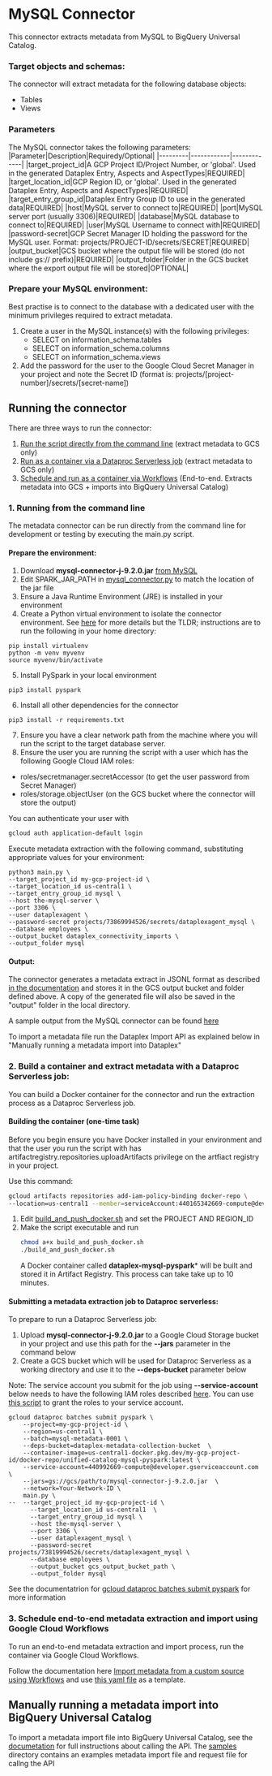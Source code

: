 # MySQL Connector

This connector extracts metadata from MySQL to BigQuery Universal Catalog.

### Target objects and schemas:

The connector will extract metadata for the following database objects:
* Tables
* Views

### Parameters
The MySQL connector takes the following parameters:
|Parameter|Description|Requiredy/Optional|
|---------|------------|-------------|
|target_project_id|A GCP Project ID/Project Number, or 'global'. Used in the generated Dataplex Entry, Aspects and AspectTypes|REQUIRED|
|target_location_id|GCP Region ID, or 'global'. Used in the generated Dataplex Entry, Aspects and AspectTypes|REQUIRED|
|target_entry_group_id|Dataplex Entry Group ID to use in the generated data|REQUIRED|
|host|MySQL server to connect to|REQUIRED|
|port|MySQL server port (usually 3306)|REQUIRED|
|database|MySQL database to connect to|REQUIRED|
|user|MySQL Username to connect with|REQUIRED|
|password-secret|GCP Secret Manager ID holding the password for the MySQL user. Format: projects/PROJECT-ID/secrets/SECRET|REQUIRED|
|output_bucket|GCS bucket where the output file will be stored (do not include gs:// prefix)|REQUIRED|
|output_folder|Folder in the GCS bucket where the export output file will be stored|OPTIONAL|

### Prepare your MySQL environment:

Best practise is to connect to the database with a dedicated user with the minimum privileges required to extract metadata. 
1. Create a user in the MySQL instance(s) with the following privileges: 
    * SELECT on information_schema.tables
    * SELECT on information_schema.columns
    * SELECT on information_schema.views
2. Add the password for the user to the Google Cloud Secret Manager in your project and note the Secret ID (format is: projects/[project-number]/secrets/[secret-name])

## Running the connector
There are three ways to run the connector:
1) [Run the script directly from the command line](###running-from-the-command-line) (extract metadata to GCS only)
2) [Run as a container via a Dataproc Serverless job](###build-a-container-and-extract-metadata-with-a-dataproc-serverless-job) (extract metadata to GCS only)
3) [Schedule and run as a container via Workflows](###schedule-end-to-end-metadata-extraction-and-import-using-google-cloud-workflows) (End-to-end. Extracts metadata into GCS + imports into BigQuery Universal Catalog)

### 1. Running from the command line

The metadata connector can be run directly from the command line for development or testing by executing the main.py script.

#### Prepare the environment:
1. Download **mysql-connector-j-9.2.0.jar** [from MySQL](https://dev.mysql.com/downloads/connector/j/?os=26)
2. Edit SPARK_JAR_PATH in [mysql_connector.py](src/mysql_connector.py) to match the location of the jar file
3. Ensure a Java Runtime Environment (JRE) is installed in your environment
4. Create a Python virtual environment to isolate the connector environment.
    See [here](https://www.freecodecamp.org/news/how-to-setup-virtual-environments-in-python/) for more details but the TLDR; instructions are to run the following in your home directory:
```
pip install virtualenv
python -m venv myvenv
source myvenv/bin/activate
```
5. Install PySpark in your local environment
```
pip3 install pyspark
```
6. Install all other dependencies for the connector 
```
pip3 install -r requirements.txt
```
7. Ensure you have a clear network path from the machine where you will run the script to the target database server.
8. Ensure the user you are running the script with a user which has the following Google Cloud IAM roles:
-   roles/secretmanager.secretAccessor (to get the user password from Secret Manager)
-   roles/storage.objectUser (on the GCS bucket where the connector will store the output)

You can authenticate your user with 
```bash
gcloud auth application-default login
```

Execute metadata extraction with the following command, substituting appropriate values for your environment:

```shell 
python3 main.py \
--target_project_id my-gcp-project-id \
--target_location_id us-central1 \
--target_entry_group_id mysql \
--host the-mysql-server \
--port 3306 \
--user dataplexagent \
--password-secret projects/73869994526/secrets/dataplexagent_mysql \
--database employees \
--output_bucket dataplex_connectivity_imports \
--output_folder mysql
```

#### Output:
The connector generates a metadata extract in JSONL format as described [in the documentation](https://cloud.google.com/dataplex/docs/import-metadata#metadata-import-file) and stores it in the GCS output bucket and folder defined above. A copy of the generated file will also be saved in the "output" folder in the local directory.

A sample output from the MySQL connector can be found [here](sample/)

To import a metadata file run the Dataplex Import API as explained below in "Manually running a metadata import into Dataplex"

### 2. Build a container and extract metadata with a Dataproc Serverless job:

You can build a Docker container for the connector and run the extraction process as a Dataproc Serverless job.

#### Building the container (one-time task)

Before you begin ensure you have Docker installed in your environment and that the user you run the script with has artifactregistry.repositories.uploadArtifacts privilege on the artfiact registry in your project.

Use this command:
```bash
gcloud artifacts repositories add-iam-policy-binding docker-repo \
--location=us-central1 --member=serviceAccount:440165342669-compute@developer.gserviceaccount.com --role=roles/artifactregistry.writer
```

1. Edit [build_and_push_docker.sh](build_and_push_docker.sh) and set the PROJECT AND REGION_ID
2. Make the script executable and run
    ```bash
    chmod a+x build_and_push_docker.sh
    ./build_and_push_docker.sh
    ``` 
    A Docker container called **dataplex-mysql-pyspark*** will be built and stored it in Artifact Registry. 
    This process can take take up to 10 minutes.

#### Submitting a metadata extraction job to Dataproc serverless:

To prepare to run a Dataproc Serverless job:

1. Upload **mysql-connector-j-9.2.0.jar** to a Google Cloud Storage bucket in your project and use this path for the **--jars** parameter in the command below
2. Create a GCS bucket which will be used for Dataproc Serverless as a working directory and use it to the **--deps-bucket** parameter below

Note: The service account you submit for the job using **--service-account** below needs to have the following IAM roles described [here](https://cloud.google.com/dataplex/docs/import-using-workflows-custom-source#required-roles). You can use [this script](../common_scripts/grant_SA_dataproc_roles.sh) to grant the roles to your service account.

```shell
gcloud dataproc batches submit pyspark \
    --project=my-gcp-project-id \
    --region=us-central1 \
    --batch=mysql-metadata-0001 \
    --deps-bucket=dataplex-metadata-collection-bucket  \
    --container-image=us-central1-docker.pkg.dev/my-gcp-project-id/docker-repo/unified-catalog-mysql-pyspark:latest \
    --service-account=440992669-compute@developer.gserviceaccount.com \
    --jars=gs://gcs/path/to/mysql-connector-j-9.2.0.jar  \
    --network=Your-Network-ID \
    main.py \
--  --target_project_id my-gcp-project-id \
      --target_location_id us-central1	\
      --target_entry_group_id mysql \
      --host the-mysql-server \
      --port 3306 \
      --user dataplexagent_mysql \
      --password-secret projects/73819994526/secrets/dataplexagent_mysql \
      --database employees \
      --output_bucket gcs_output_bucket_path \
      --output_folder mysql
```

See the documentatrion for [gcloud dataproc batches submit pyspark](https://cloud.google.com/sdk/gcloud/reference/dataproc/batches/submit/pyspark) for more information

### 3. Schedule end-to-end metadata extraction and import using Google Cloud Workflows

To run an end-to-end metadata extraction and import process, run the container via Google Cloud Workflows. 

Follow the documentation here [Import metadata from a custom source using Workflows](https://cloud.google.com/dataplex/docs/import-using-workflows-custom-source) and use [this yaml file](https://github.com/GoogleCloudPlatform/cloud-dataplex/blob/main/managed-connectivity/cloud-workflows/byo-connector/templates/byo-connector.yaml) as a template.


## Manually running a metadata import into BigQuery Universal Catalog

To import a metadata import file into BigQuery Universal Catalog, see the [documetation](https://cloud.google.com/dataplex/docs/import-metadata#import-metadata) for full instructions about calling the API.
The [samples](/samples) directory contains an examples metadata import file and request file for callng the API